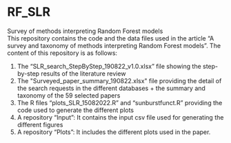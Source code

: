 # RF_SLR
Survey of methods interpreting Random Forest models  
This repository contains the code and the data files used in the article “A survey and taxonomy of methods interpreting Random Forest models”. The content of this repository is as follows:
1.  The “SLR_search_StepByStep_190822_v1.0.xlsx” file showing the step-by-step results of the literature review  
2.  The "Surveyed_paper_summary_190822.xlsx" file providing the detail of the search requests in the different databases + the summary and taxonomy of the 59 selected papers  
3.  The R files “plots_SLR_15082022.R” and “sunburstfunct.R” providing the code used to generate the different plots    
4.  A repository “Input”: It contains the input csv file used for generating the different figures  
5.  A repository  “Plots”: It includes the different plots used in the paper.  


